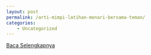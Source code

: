 ```yaml
---
layout: post
permalink: /arti-mimpi-latihan-menari-bersama-teman/
categories:
    - Uncategorized
---
```


[Baca Selengkapnya](/03)